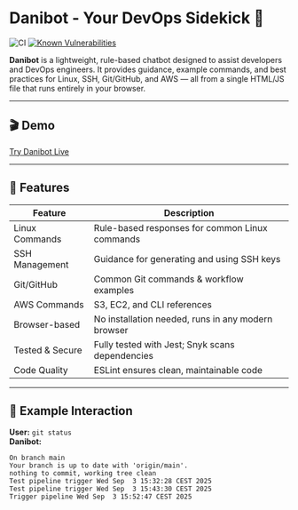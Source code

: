 # Danibot - Your DevOps Sidekick 🤖

![CI](https://github.com/danisverige/Danibot/actions/workflows/build-deploy.yml/badge.svg)
[![Known Vulnerabilities](https://snyk.io/test/github/danisverige/Danibot/badge.svg)](https://snyk.io/test/github/danisverige/Danibot)

**Danibot** is a lightweight, rule-based chatbot designed to assist developers and DevOps engineers. It provides guidance, example commands, and best practices for Linux, SSH, Git/GitHub, and AWS — all from a single HTML/JS file that runs entirely in your browser.

---

## 🎬 Demo

[Try Danibot Live](https://danisverige.github.io/Danibot/danibot.html)  

---

## 🚀 Features

| Feature               | Description |
|-----------------------|-------------|
| Linux Commands        | Rule-based responses for common Linux commands |
| SSH Management        | Guidance for generating and using SSH keys |
| Git/GitHub            | Common Git commands & workflow examples |
| AWS Commands          | S3, EC2, and CLI references |
| Browser-based         | No installation needed, runs in any modern browser |
| Tested & Secure       | Fully tested with Jest; Snyk scans dependencies |
| Code Quality          | ESLint ensures clean, maintainable code |

---

## 💬 Example Interaction

**User:** `git status`  
**Danibot:**  
```text
On branch main
Your branch is up to date with 'origin/main'.
nothing to commit, working tree clean
Test pipeline trigger Wed Sep  3 15:32:28 CEST 2025
Test pipeline trigger Wed Sep  3 15:43:30 CEST 2025
Trigger pipeline Wed Sep  3 15:52:47 CEST 2025

